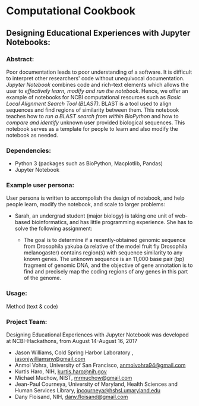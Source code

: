 # Computational Cookbook

## Designing Educational Experiences with Jupyter Notebooks:

### Abstract:
Poor documentation leads to poor understanding of a software. It is difficult to interpret other researchers' code without unequivocal documentation. *Jupyter Notebook* combines code and rich-text elements which allows the user to *effectively learn, modify and run the notebook*. Hence, we offer an example of notebooks for NCBI computational resources such as *Basic Local Alignment Search Tool (BLAST)*. BLAST is a tool used to align sequences and find regions of similarity between them. This notebook teaches how to *run a BLAST search from within BioPython* and how to *compare and identify* unknown user provided biological sequences. This notebook serves as a template for people to learn and also modify the notebook as needed.

### Dependencies:
* Python 3 (packages such as BioPython, Macplotlib, Pandas)
* Jupyter Notebook

### Example user persona:
User persona is written to accompolish the design of notebook, and help people learn, modify the notebook, and scale to larger problems:

* Sarah, an undergrad student (major biology) is taking one unit of web-based bioinformatics, and has little programming experience. She has to solve the following assignment:

  * The goal is to determine if a recently-obtained genomic sequence from Drosophila yakuba (a
relative of the model fruit fly Drosophila melanogaster) contains region(s) with sequence
similarity to any known genes. The unknown sequence is an 11,000 base pair (bp) fragment of
genomic DNA, and the objective of gene annotation is to find and precisely map the coding
regions of any genes in this part of the genome.

### Usage:
Method (text & code)

### Project Team:

Designing Educational Experiences with Jupyter Notebook was developed at NCBI-Hackathons, from August 14-August 16, 2017

* Jason Williams, Cold Spring Harbor Laboratory , jasonjwilliamsny@gmail.com
* Anmol Vohra, University of San Francisco, anmolvohra94@gmail.com
* Kurtis Haro, NIH, kurtis.haro@nih.gov
* Michael Muchow, NIST, mrmuchow@gmail.com
* Jean-Paul Courneya, University of Maryland, Health Sciences and Human Services Library, jpcourneya@hshsl.umaryland.edu
* Dany Floisand, NIH, dany.floisand@gmail.com




